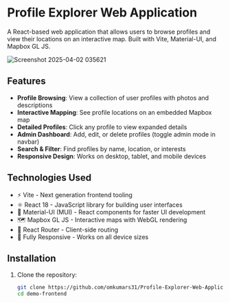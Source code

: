 # Profile Explorer Web Application

A React-based web application that allows users to browse profiles and view their locations on an interactive map. Built with Vite, Material-UI, and Mapbox GL JS.

![Screenshot 2025-04-02 035621](https://github.com/user-attachments/assets/fba75bd6-5aaf-4d42-9fd3-97e427eca19a)


## Features

- **Profile Browsing**: View a collection of user profiles with photos and descriptions
- **Interactive Mapping**: See profile locations on an embedded Mapbox map
- **Detailed Profiles**: Click any profile to view expanded details
- **Admin Dashboard**: Add, edit, or delete profiles (toggle admin mode in navbar)
- **Search & Filter**: Find profiles by name, location, or interests
- **Responsive Design**: Works on desktop, tablet, and mobile devices

## Technologies Used

- ⚡ Vite - Next generation frontend tooling
- ⚛️ React 18 - JavaScript library for building user interfaces
- 🎨 Material-UI (MUI) - React components for faster UI development
- 🗺️ Mapbox GL JS - Interactive maps with WebGL rendering
- 🚀 React Router - Client-side routing
- 📱 Fully Responsive - Works on all device sizes

## Installation

1. Clone the repository:
   ```bash
   git clone https://github.com/omkumars31/Profile-Explorer-Web-Application.git
   cd demo-frontend

